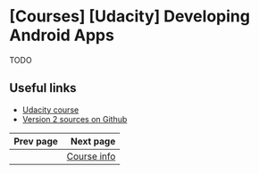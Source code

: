 # [Courses] [Udacity] Developing Android Apps #

TODO

## Useful links ##

* [Udacity course](https://classroom.udacity.com/courses/ud853)
* [Version 2 sources on Github](https://github.com/udacity/Sunshine-Version-2.git)

| Prev page | Next page |
| --------- | --------: |
|           | [Course info](course-info.md) |
